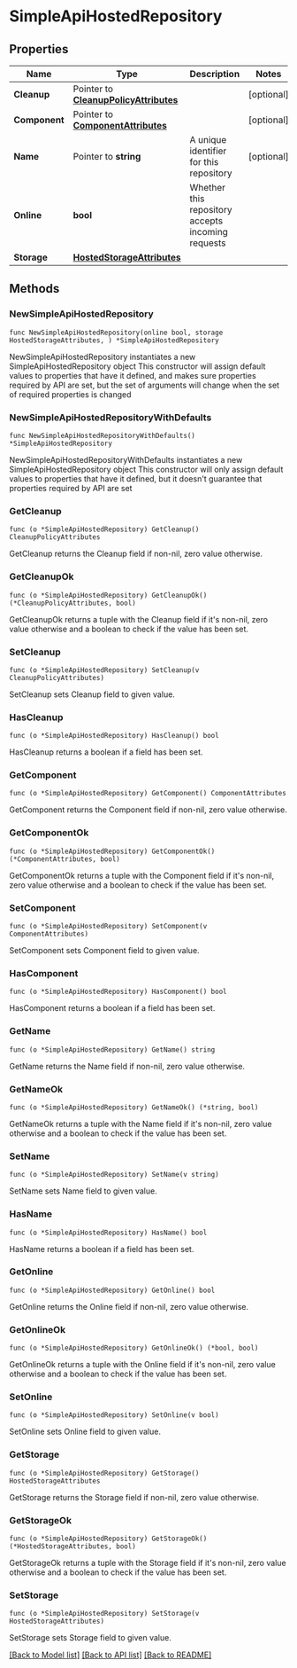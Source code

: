 # SimpleApiHostedRepository

## Properties

Name | Type | Description | Notes
------------ | ------------- | ------------- | -------------
**Cleanup** | Pointer to [**CleanupPolicyAttributes**](CleanupPolicyAttributes.md) |  | [optional] 
**Component** | Pointer to [**ComponentAttributes**](ComponentAttributes.md) |  | [optional] 
**Name** | Pointer to **string** | A unique identifier for this repository | [optional] 
**Online** | **bool** | Whether this repository accepts incoming requests | 
**Storage** | [**HostedStorageAttributes**](HostedStorageAttributes.md) |  | 

## Methods

### NewSimpleApiHostedRepository

`func NewSimpleApiHostedRepository(online bool, storage HostedStorageAttributes, ) *SimpleApiHostedRepository`

NewSimpleApiHostedRepository instantiates a new SimpleApiHostedRepository object
This constructor will assign default values to properties that have it defined,
and makes sure properties required by API are set, but the set of arguments
will change when the set of required properties is changed

### NewSimpleApiHostedRepositoryWithDefaults

`func NewSimpleApiHostedRepositoryWithDefaults() *SimpleApiHostedRepository`

NewSimpleApiHostedRepositoryWithDefaults instantiates a new SimpleApiHostedRepository object
This constructor will only assign default values to properties that have it defined,
but it doesn't guarantee that properties required by API are set

### GetCleanup

`func (o *SimpleApiHostedRepository) GetCleanup() CleanupPolicyAttributes`

GetCleanup returns the Cleanup field if non-nil, zero value otherwise.

### GetCleanupOk

`func (o *SimpleApiHostedRepository) GetCleanupOk() (*CleanupPolicyAttributes, bool)`

GetCleanupOk returns a tuple with the Cleanup field if it's non-nil, zero value otherwise
and a boolean to check if the value has been set.

### SetCleanup

`func (o *SimpleApiHostedRepository) SetCleanup(v CleanupPolicyAttributes)`

SetCleanup sets Cleanup field to given value.

### HasCleanup

`func (o *SimpleApiHostedRepository) HasCleanup() bool`

HasCleanup returns a boolean if a field has been set.

### GetComponent

`func (o *SimpleApiHostedRepository) GetComponent() ComponentAttributes`

GetComponent returns the Component field if non-nil, zero value otherwise.

### GetComponentOk

`func (o *SimpleApiHostedRepository) GetComponentOk() (*ComponentAttributes, bool)`

GetComponentOk returns a tuple with the Component field if it's non-nil, zero value otherwise
and a boolean to check if the value has been set.

### SetComponent

`func (o *SimpleApiHostedRepository) SetComponent(v ComponentAttributes)`

SetComponent sets Component field to given value.

### HasComponent

`func (o *SimpleApiHostedRepository) HasComponent() bool`

HasComponent returns a boolean if a field has been set.

### GetName

`func (o *SimpleApiHostedRepository) GetName() string`

GetName returns the Name field if non-nil, zero value otherwise.

### GetNameOk

`func (o *SimpleApiHostedRepository) GetNameOk() (*string, bool)`

GetNameOk returns a tuple with the Name field if it's non-nil, zero value otherwise
and a boolean to check if the value has been set.

### SetName

`func (o *SimpleApiHostedRepository) SetName(v string)`

SetName sets Name field to given value.

### HasName

`func (o *SimpleApiHostedRepository) HasName() bool`

HasName returns a boolean if a field has been set.

### GetOnline

`func (o *SimpleApiHostedRepository) GetOnline() bool`

GetOnline returns the Online field if non-nil, zero value otherwise.

### GetOnlineOk

`func (o *SimpleApiHostedRepository) GetOnlineOk() (*bool, bool)`

GetOnlineOk returns a tuple with the Online field if it's non-nil, zero value otherwise
and a boolean to check if the value has been set.

### SetOnline

`func (o *SimpleApiHostedRepository) SetOnline(v bool)`

SetOnline sets Online field to given value.


### GetStorage

`func (o *SimpleApiHostedRepository) GetStorage() HostedStorageAttributes`

GetStorage returns the Storage field if non-nil, zero value otherwise.

### GetStorageOk

`func (o *SimpleApiHostedRepository) GetStorageOk() (*HostedStorageAttributes, bool)`

GetStorageOk returns a tuple with the Storage field if it's non-nil, zero value otherwise
and a boolean to check if the value has been set.

### SetStorage

`func (o *SimpleApiHostedRepository) SetStorage(v HostedStorageAttributes)`

SetStorage sets Storage field to given value.



[[Back to Model list]](../README.md#documentation-for-models) [[Back to API list]](../README.md#documentation-for-api-endpoints) [[Back to README]](../README.md)



